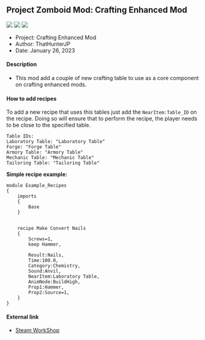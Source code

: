 ## Project Zomboid Mod: Crafting Enhanced Mod
![](https://img.shields.io/badge/ProjectZomboid-41.78-orange)
![](https://img.shields.io/badge/language-lua-blue)
![](https://img.shields.io/badge/version-1.0.0-green)
* Project: Crafting Enhanced Mod
* Author: ThatHunterJP
* Date: January 26, 2023

#### Description
* This mod add a couple of new crafting table to use as a core component on crafting enhanced mods.

#### How to add recipes

To add a new recipe that uses this tables just add the `NearItem:Table_ID` on the recipe. Doing so will ensure that to
perform the recipe, the player needs to be close to the specified table.


```
Table IDs:
Laboratory Table: "Laboratory Table"
Forge: "Forge Table"
Armory Table: "Armory Table"
Mechanic Table: "Mechanic Table"
Tailoring Table: "Tailoring Table"
```

**Simple recipe example:**
```
module Example_Recipes
{
	imports
	{
		Base
	}


    recipe Make Convert Nails
    {
        Screws=1,
        keep Hammer,

        Result:Nails,
        Time:100.0,
        Category:Chemistry,
        Sound:Anvil,
        NearItem:Laboratory Table,
        AnimNode:BuildHigh,
        Prop1:Hammer,
        Prop2:Source=1,
    }
}
```

#### External link
* [Steam WorkShop](https://steamcommunity.com/sharedfiles/filedetails/?id=515555911)